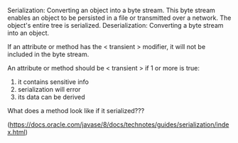 Serialization: Converting an object into a byte stream. This byte stream enables an object to be 
persisted in a file or transmitted over a network. The object's entire tree is serialized.
Deserialization: Converting a byte stream into an object.

If an attribute or method has the < transient > modifier, it will not be included in the byte stream.

An attribute or method should be < transient > if 1 or more is true:
1. it contains sensitive info
2. serialization will error
3. its data can be derived


What does a method look like if it serialized???


(https://docs.oracle.com/javase/8/docs/technotes/guides/serialization/index.html)